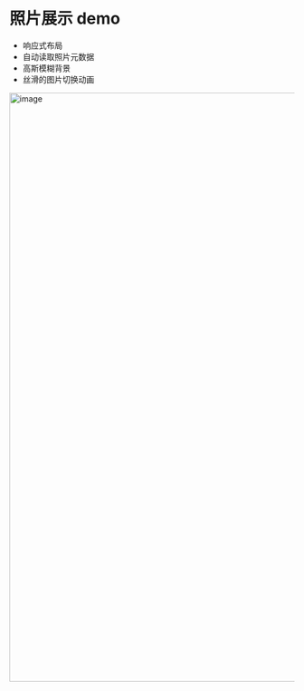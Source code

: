 # 照片展示 demo

 - 响应式布局
 - 自动读取照片元数据
 - 高斯模糊背景
 - 丝滑的图片切换动画

<img width="2027" height="1039" alt="image" src="https://github.com/user-attachments/assets/c95b73a0-d5c8-40f2-bf8e-bb4f6f4f8964" />
